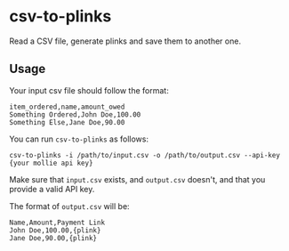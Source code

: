 # csv-to-plinks

Read a CSV file, generate plinks and save them to another one.

## Usage

Your input csv file should follow the format:

```
item_ordered,name,amount_owed
Something Ordered,John Doe,100.00
Something Else,Jane Doe,90.00
```

You can run `csv-to-plinks` as follows:

```
csv-to-plinks -i /path/to/input.csv -o /path/to/output.csv --api-key {your mollie api key}
```

Make sure that `input.csv` exists, and `output.csv` doesn't, and that you provide a valid API key.

The format of `output.csv` will be:

```
Name,Amount,Payment Link
John Doe,100.00,{plink}
Jane Doe,90.00,{plink}
```